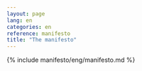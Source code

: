 ```yaml
---
layout: page
lang: en
categories: en
reference: manifesto
title: "The manifesto"
---
```


{% include manifesto/eng/manifesto.md %}